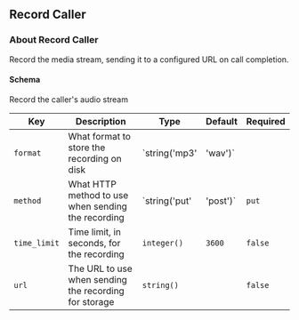 ## Record Caller

### About Record Caller

Record the media stream, sending it to a configured URL on call completion.

#### Schema

Record the caller's audio stream



Key | Description | Type | Default | Required
--- | ----------- | ---- | ------- | --------
`format` | What format to store the recording on disk | `string('mp3' | 'wav')` |   | `false`
`method` | What HTTP method to use when sending the recording | `string('put' | 'post')` | `put` | `false`
`time_limit` | Time limit, in seconds, for the recording | `integer()` | `3600` | `false`
`url` | The URL to use when sending the recording for storage | `string()` |   | `false`



